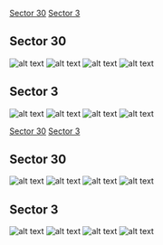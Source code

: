[Sector 30](#sector30)
[Sector 3](#sector3)

<a name = "sector30"></a>
## Sector 30
![alt text](/tt/WASP-137_Sector_30/WASP-137_Sector_30_a_TimeSeries.png)
![alt text](/tt/WASP-137_Sector_30/WASP-137_Sector_30_b_FoldedLightCurve.png)
![alt text](/tt/WASP-137_Sector_30/WASP-137_Sector_30_b_IndividualTransitsWithFit.png)
![alt text](/tt/WASP-137_Sector_30/WASP-137_Sector_30_c_TimingResiduals.png)

<a name = "sector3"></a>
## Sector 3
![alt text](/tt/WASP-137_Sector_3/WASP-137_Sector_3_a_TimeSeries.png)
![alt text](/tt/WASP-137_Sector_3/WASP-137_Sector_3_b_FoldedLightCurve.png)
![alt text](/tt/WASP-137_Sector_3/WASP-137_Sector_3_b_IndividualTransitsWithFit.png)
![alt text](/tt/WASP-137_Sector_3/WASP-137_Sector_3_c_TimingResiduals.png)

[Sector 30](#sector30)
[Sector 3](#sector3)

<a name = "sector30"></a>
## Sector 30
![alt text](/tt/WASP-137_Sector_30/WASP-137_Sector_30_a_TimeSeries.png)
![alt text](/tt/WASP-137_Sector_30/WASP-137_Sector_30_b_FoldedLightCurve.png)
![alt text](/tt/WASP-137_Sector_30/WASP-137_Sector_30_b_IndividualTransitsWithFit.png)
![alt text](/tt/WASP-137_Sector_30/WASP-137_Sector_30_c_TimingResiduals.png)

<a name = "sector3"></a>
## Sector 3
![alt text](/tt/WASP-137_Sector_3/WASP-137_Sector_3_a_TimeSeries.png)
![alt text](/tt/WASP-137_Sector_3/WASP-137_Sector_3_b_FoldedLightCurve.png)
![alt text](/tt/WASP-137_Sector_3/WASP-137_Sector_3_b_IndividualTransitsWithFit.png)
![alt text](/tt/WASP-137_Sector_3/WASP-137_Sector_3_c_TimingResiduals.png)

